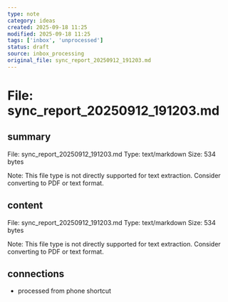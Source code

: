 ```yaml
---
type: note
category: ideas
created: 2025-09-18 11:25
modified: 2025-09-18 11:25
tags: ['inbox', 'unprocessed']
status: draft
source: inbox_processing
original_file: sync_report_20250912_191203.md
---
```


# File: sync_report_20250912_191203.md

## summary
File: sync_report_20250912_191203.md
Type: text/markdown
Size: 534 bytes

Note: This file type is not directly supported for text extraction. Consider converting to PDF or text format.

## content
File: sync_report_20250912_191203.md
Type: text/markdown
Size: 534 bytes

Note: This file type is not directly supported for text extraction. Consider converting to PDF or text format.

## connections
- processed from phone shortcut
